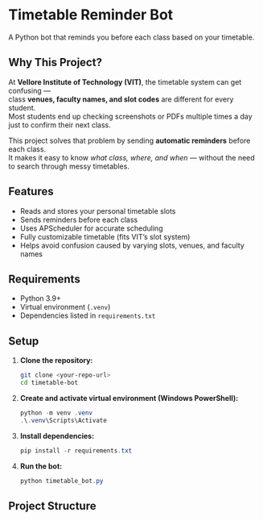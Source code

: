# Timetable Reminder Bot

A Python bot that reminds you before each class based on your timetable.

## Why This Project?
At **Vellore Institute of Technology (VIT)**, the timetable system can get confusing —  
class **venues, faculty names, and slot codes** are different for every student.  
Most students end up checking screenshots or PDFs multiple times a day just to confirm their next class.  

This project solves that problem by sending **automatic reminders** before each class.  
It makes it easy to know *what class, where, and when* — without the need to search through messy timetables.

## Features
- Reads and stores your personal timetable slots
- Sends reminders before each class
- Uses APScheduler for accurate scheduling
- Fully customizable timetable (fits VIT’s slot system)
- Helps avoid confusion caused by varying slots, venues, and faculty names

## Requirements
- Python 3.9+
- Virtual environment (`.venv`)
- Dependencies listed in `requirements.txt`

## Setup

1. **Clone the repository:**
    ```bash
    git clone <your-repo-url>
    cd timetable-bot
    ```

2. **Create and activate virtual environment (Windows PowerShell):**
    ```powershell
    python -m venv .venv
    .\.venv\Scripts\Activate
    ```

3. **Install dependencies:**
    ```powershell
    pip install -r requirements.txt
    ```

4. **Run the bot:**
    ```powershell
    python timetable_bot.py
    ```

## Project Structure
